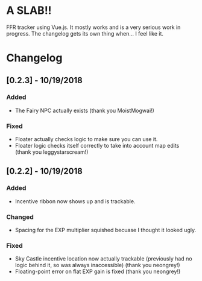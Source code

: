 # A SLAB!!
FFR tracker using Vue.js. It mostly works and is a very serious work in progress. The changelog gets its own thing when... I feel like it.

# Changelog

## [0.2.3] - 10/19/2018

### Added
- The Fairy NPC actually exists (thank you MoistMogwai!)

### Fixed
- Floater actually checks logic to make sure you can use it.
- Floater logic checks itself correctly to take into account map edits (thank you leggystarscream!)

## [0.2.2] - 10/19/2018
### Added
- Incentive ribbon now shows up and is trackable.

### Changed
- Spacing for the EXP multiplier squished becuase I thought it looked ugly.

### Fixed
- Sky Castle incentive location now actually trackable (previously had no logic behind it, so was always inaccessible) (thank you neongrey!)
- Floating-point error on flat EXP gain is fixed (thank you neongrey!)
